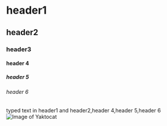 # header1
## header2
### header3
#### header 4
##### header 5
###### header 6

typed text in header1 and header2,header 4,header 5,header 6
![Image of Yaktocat](https://octodex.github.com/images/yaktocat.png)

